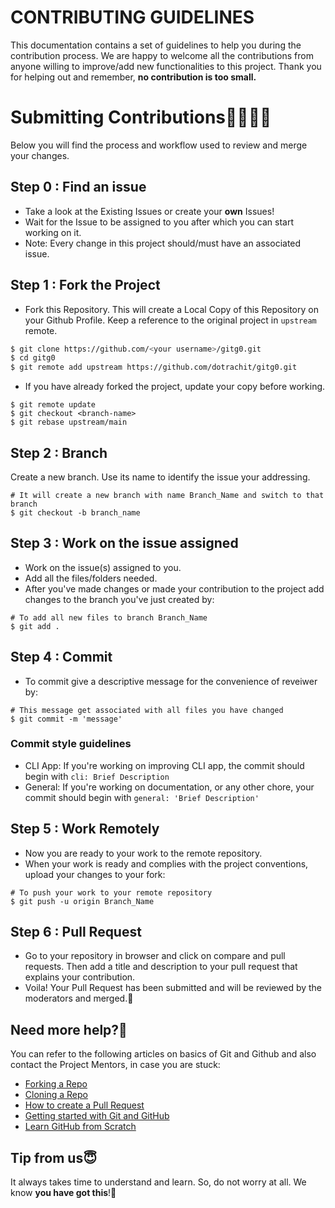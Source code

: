 # CONTRIBUTING GUIDELINES

This documentation contains a set of guidelines to help you during the contribution process.
We are happy to welcome all the contributions from anyone willing to improve/add new functionalities to this project. Thank you for helping out and remember, **no contribution is too small.**

# Submitting Contributions👩‍💻👨‍💻

Below you will find the process and workflow used to review and merge your changes.

## Step 0 : Find an issue

- Take a look at the Existing Issues or create your **own** Issues!
- Wait for the Issue to be assigned to you after which you can start working on it.
- Note: Every change in this project should/must have an associated issue.

## Step 1 : Fork the Project

- Fork this Repository. This will create a Local Copy of this Repository on your Github Profile. Keep a reference to the original project in `upstream` remote.

```bash
$ git clone https://github.com/<your username>/gitg0.git
$ cd gitg0
$ git remote add upstream https://github.com/dotrachit/gitg0.git
```

- If you have already forked the project, update your copy before working.

```
$ git remote update
$ git checkout <branch-name>
$ git rebase upstream/main
```

## Step 2 : Branch

Create a new branch. Use its name to identify the issue your addressing.

```
# It will create a new branch with name Branch_Name and switch to that branch
$ git checkout -b branch_name
```

## Step 3 : Work on the issue assigned

- Work on the issue(s) assigned to you.
- Add all the files/folders needed.
- After you've made changes or made your contribution to the project add changes to the branch you've just created by:

```
# To add all new files to branch Branch_Name
$ git add .
```

## Step 4 : Commit

- To commit give a descriptive message for the convenience of reveiwer by:

```
# This message get associated with all files you have changed
$ git commit -m 'message'
```

### Commit style guidelines

- CLI App: If you're working on improving CLI app, the commit should begin with `cli: Brief Description`
- General: If you're working on documentation, or any other chore, your commit should begin with `general: 'Brief Description'`

## Step 5 : Work Remotely

- Now you are ready to your work to the remote repository.
- When your work is ready and complies with the project conventions, upload your changes to your fork:

```
# To push your work to your remote repository
$ git push -u origin Branch_Name
```

## Step 6 : Pull Request

- Go to your repository in browser and click on compare and pull requests. Then add a title and description to your pull request that explains your contribution.
- Voila! Your Pull Request has been submitted and will be reviewed by the moderators and merged.🥳

## Need more help?🤔

You can refer to the following articles on basics of Git and Github and also contact the Project Mentors, in case you are stuck:

- [Forking a Repo](https://help.github.com/en/github/getting-started-with-github/fork-a-repo)
- [Cloning a Repo](https://help.github.com/en/desktop/contributing-to-projects/creating-an-issue-or-pull-request)
- [How to create a Pull Request](https://opensource.com/article/19/7/create-pull-request-github)
- [Getting started with Git and GitHub](https://towardsdatascience.com/getting-started-with-git-and-github-6fcd0f2d4ac6)
- [Learn GitHub from Scratch](https://lab.github.com/githubtraining/introduction-to-github)

## Tip from us😇

It always takes time to understand and learn. So, do not worry at all. We know **you have got this**!💪
